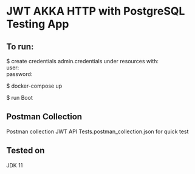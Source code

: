 # JWT AKKA HTTP with PostgreSQL Testing App

## To run:
$ create credentials admin.credentials under resources with:   
user: <your-admin-user>  
password: <your-admin-password>  

$ docker-compose up 

$ run Boot

## Postman Collection
Postman collection JWT API Tests.postman_collection.json for quick test

## Tested on

JDK 11